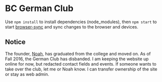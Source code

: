 BC German Club
===
Use `npm install` to install dependencies (node_modules), then `npm start` to start [browser-sync](https://browsersync.io/) and sync changes to the browser and devices.

Notice
---
The founder, [Noah](https://github.com/NoahBerry1), has graduated from the college and moved on. As of Fall 2016, the German Club has disbanded. I am keeping the website up online for now, but redacted contact fields and events. If someone wants to take over the club, let me or Noah know. I can transfer ownership of the site or stay as web admin.
